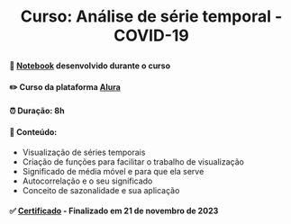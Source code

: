 # <p align="center"> <b> Curso: Análise de série temporal - COVID-19 </b> 

####  📓 <a href="link">Notebook</a> desenvolvido durante o curso 
####  ✏️ Curso da plataforma <a href="https://cursos.alura.com.br/course/analise-serie-temporal-covid-19">Alura</a> 
####  ⏰ Duração: 8h 
####  📜 Conteúdo:
- Visualização de séries temporais
- Criação de funções para facilitar o trabalho de visualização
- Significado de média móvel e para que ela serve
- Autocorrelação e o seu significado
- Conceito de sazonalidade e sua aplicação
####  ✅ <a href="https://cursos.alura.com.br/user/diassmatheus/course/analise-serie-temporal-covid-19/certificate">Certificado</a> - Finalizado em 21 de novembro de 2023
